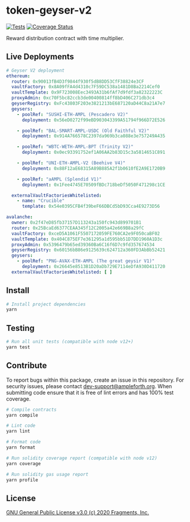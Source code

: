 # token-geyser-v2

[![Tests](https://github.com/ampleforth/token-geyser-v2/workflows/CI/badge.svg)](https://github.com/ampleforth/token-geyser-v2/actions) [![Coverage Status](https://coveralls.io/repos/github/ampleforth/token-geyser-v2/badge.svg?t=HP4Dtq)](https://coveralls.io/github/ampleforth/token-geyser-v2)

Reward distribution contract with time multiplier.

## Live Deployments

```yaml
# Geyser V2 deployment
ethereum:
  router: 0x90013fB4D3f9844f930f5dB8DD53CfF38824e3CF
  vaultFactory: 0x8A09fFA4d4310c7F59DC538a1481D8Ba2214Cef0
  vaultTemplate: 0x9F723008Eec3493A31b6fAf7d9fdf3a82322223C
  proxyAdmin: 0xc70F5bc82ccb3de00400814ff8bD406C271db3c4
  geyserRegistry: 0xFc43803F203e3821213bE687120aD44C8a21A7e7
  geysers:
    - poolRef: "SUSHI-ETH-AMPL (Pescadero V2)"
      deployment: 0x56eD0272f99eBD903043399A51794f966D72E526

    - poolRef: "BAL-SMART-AMPL-USDC (Old Faithful V2)"
      deployment: 0x914A766578C2397da969b3ca088e3e757249A435

    - poolRef: "WBTC-WETH-AMPL-BPT (Trinity V2)"
      deployment: 0x0ec93391752ef1A06AA2b83D15c3a5814651C891

    - poolRef: "UNI-ETH-AMPL-V2 (Beehive V4)"
      deployment: 0x88F12aE68315A89B885A2f1b0610fE2A9E1720B9

    - poolRef: "aAMPL (Splendid V1)"
      deployment: 0x1Fee4745E70509fBDc718beDf5050F471298c1CE

  externalVaultFactoriesWhitelisted:
    - name: "Crucible"
      template: 0x54e0395CFB4f39beF66DBCd5bD93Cca4E9273D56

avalanche:
  owner: 0x2f47eD85fb37157D113243a150fc943d899701B1
  router: 0x25BcaEd6377CEAA345f12C2005a42e669B8a29fC
  vaultFactory: 0xceD5A1061F5507172059FE760CA2e9F050caBF02
  vaultTemplate: 0x404C875EF7e361295a1d595bb51D7DD1960A1D3c
  proxyAdmin: 0x5396479b65ed39360Ba6C16f6D7c9fd357674534
  geyserRegistry: 0x60156bB86e9125639c624712a360FD3AbBb52421
  geysers:
    - poolRef: "PNG-AVAX-ETH-AMPL (The great geysir V1)"
      deployment: 0x26645e8513B1D20aDb729E7114eDfA930D411720
  externalVaultFactoriesWhitelisted: [ ]
```

## Install

```bash
# Install project dependencies
yarn
```

## Testing

```bash
# Run all unit tests (compatible with node v12+)
yarn test
```

## Contribute

To report bugs within this package, create an issue in this repository.
For security issues, please contact dev-support@ampleforth.org.
When submitting code ensure that it is free of lint errors and has 100% test coverage.

```bash
# Compile contracts
yarn compile

# Lint code
yarn lint

# Format code
yarn format

# Run solidity coverage report (compatible with node v12)
yarn coverage

# Run solidity gas usage report
yarn profile
```

## License

[GNU General Public License v3.0 (c) 2020 Fragments, Inc.](./LICENSE)
